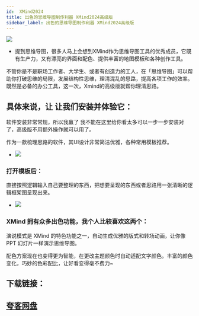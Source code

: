 ```yaml
---
id:  XMind2024
title: 出色的思维导图制作利器 XMind2024高级版
sidebar_label: 出色的思维导图制作利器 XMind2024高级版
---
```

![](https://cdn-thumbs.imagevenue.com/86/fc/24/ME18UU93_t.png)
* 提到思维导图，很多人马上会想到XMind作为思维导图工具的优秀成员，它既有生产力，又有漂亮的界面和配色、提供丰富的地图模板和各种创作工具。

不管你是不是职场工作者、大学生、或者有创造力的工人，在「思维导图」可以帮助你打破思维的局限，发展结构性思维，理清混乱的思路，提高各项工作的效率。既然是必备的办公工具，这一次，Xmind的高级版就帮你理清思路。

## 具体来说，让 让我们安装并体验它：
软件安装非常常规，所以我赢了 我不能在这里给你看太多可以一步一步安装对了，高级版不用额外操作就可以用了。

作为一款梳理思路的软件，其UI设计非常简洁优雅，各种常用模板推荐。
* ![](https://cdn-thumbs.imagevenue.com/2a/00/7d/ME18UU97_t.jpg)

### 打开模板后：
直接按照逻辑输入自己要整理的东西，把想要呈现的东西或者思路用一张清晰的逻辑框架图呈现出来。
* ![](https://cdn-thumbs.imagevenue.com/4b/4a/79/ME18UU98_t.jpg)

### XMind 拥有众多出色功能，我个人比较喜欢这两个：

演说模式是 XMind 的特色功能之一，自动生成优雅的版式和转场动画，让你像 PPT 幻灯片一样演示思维导图。

配色方案现在也变得更为智能，在更改主题颜色时自动适配文字颜色。丰富的颜色变化，巧妙的色彩配比，让好看变得毫不费力~


## 下载链接：
## [夸客网盘](https://www.cnblogs.com/songzhixue/p/11261118.html)







